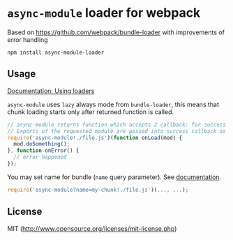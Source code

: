 # ``async-module`` loader for webpack

Based on https://github.com/webpack/bundle-loader with improvements of error handling

``npm install async-module-loader``

## Usage

[Documentation: Using loaders](http://webpack.github.io/docs/using-loaders.html)

``async-module`` uses ``lazy`` always mode from ``bundle-loader``, this means that chunk loading starts only after returned function is called.

``` javascript
// async-module returns function which accepts 2 callback: for success and for fail
// Exports of the requested module are passed into success callback as a first argument
require('async-module!./file.js')(function onLoad(mod) {
  mod.doSomething();
}, function onError() {
  // error happened
});
```

You may set name for bundle (`name` query parameter). See [documentation](https://github.com/webpack/loader-utils#interpolatename).

``` javascript
require('async-module?name=my-chunk!./file.js')(..., ...);
```

## License

MIT (http://www.opensource.org/licenses/mit-license.php)
